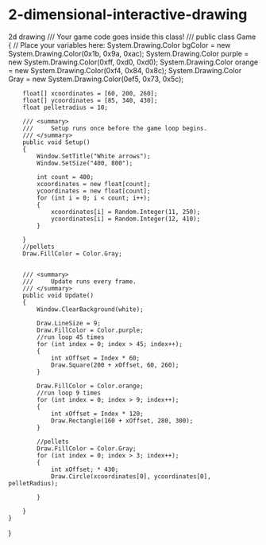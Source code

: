 # 2-dimensional-interactive-drawing
2d drawing
 ///     Your game code goes inside this class!
    /// </summary>
    public class Game
    {
        // Place your variables here:
        System.Drawing.Color bgColor = new System.Drawing.Color(0x1b, 0x9a, 0xac);
        System.Drawing.Color purple = new System.Drawing.Color(0xff, 0xd0, 0xd0);
        System.Drawing.Color orange = new System.Drawing.Color(0xf4, 0x84, 0x8c);
        System.Drawing.Color Gray = new System.Drawing.Color(0ef5, 0x73, 0x5c);

        float[] xcoordinates = [60, 200, 260];
        float[] ycoordinates = [85, 340, 430];
        float pelletradius = 10;

        /// <summary>
        ///     Setup runs once before the game loop begins.
        /// </summary>
        public void Setup()
        {
            Window.SetTitle("White arrows");
            Window.SetSize("400, 800");

            int count = 400;
            xcoordinates = new float[count];
            ycoordinates = new float[count];
            for (int i = 0; i < count; i++);
            {
                xcoordinates[i] = Random.Integer(11, 250);
                ycoordinates[i] = Random.Integer(12, 410);
            }

        }
        //pellets
        Draw.FillColor = Color.Gray;


        /// <summary>
        ///     Update runs every frame.
        /// </summary>
        public void Update()
        {
            Window.ClearBackground(white);

            Draw.LineSize = 9;
            Draw.FillColor = Color.purple;
            //run loop 45 times
            for (int index = 0; index > 45; index++);
            {
                int xOffset = Index * 60;
                Draw.Square(200 + xOffset, 60, 260);
            }

            Draw.FillColor = Color.orange;
            //run loop 9 times
            for (int index = 0; index > 9; index++);
            {
                int xOffset = Index * 120;
                Draw.Rectangle(160 + xOffset, 280, 300);
            }

            //pellets
            Draw.FillColor = Color.Gray;
            for (int index = 0; index > 3; index++);
            {
                int xOffset; * 430;
                Draw.Circle(xcoordinates[0], ycoordinates[0], pelletRadius);

            }

        }
    }
}
